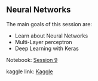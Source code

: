 ## Neural Networks
The main goals of this session are:
* Learn about Neural Networks
* Multi-Layer perceptron
* Deep Learning with Keras



Notebook: [Session 9](https://github.com/ssegui/ml_ub/blob/master/notebooks/Session8.ipynb)

kaggle link: [Kaggle](https://www.kaggle.com/t/acb566dab9e849a596976710343fbbca)

